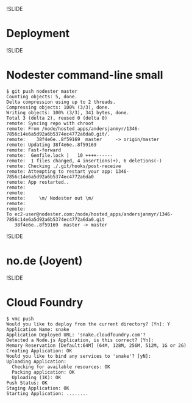 !SLIDE
# Deployment

!SLIDE
# Nodester command-line small
    $ git push nodester master
    Counting objects: 5, done.
    Delta compression using up to 2 threads.
    Compressing objects: 100% (3/3), done.
    Writing objects: 100% (3/3), 341 bytes, done.
    Total 3 (delta 2), reused 0 (delta 0)
    remote: Syncing repo with chroot
    remote: From /node/hosted_apps/andersjanmyr/1346-7856c14e6a5d92a6b5374ec4772a6da0.git/.
    remote:    38f4e6e..8f59169  master     -> origin/master
    remote: Updating 38f4e6e..8f59169
    remote: Fast-forward
    remote:  Gemfile.lock |   10 ++++------
    remote:  1 files changed, 4 insertions(+), 6 deletions(-)
    remote: Checking ./.git/hooks/post-receive
    remote: Attempting to restart your app: 1346-7856c14e6a5d92a6b5374ec4772a6da0
    remote: App restarted..
    remote: 
    remote: 
    remote:   	\m/ Nodester out \m/
    remote: 
    remote: 
    To ec2-user@nodester.com:/node/hosted_apps/andersjanmyr/1346-7856c14e6a5d92a6b5374ec4772a6da0.git
       38f4e6e..8f59169  master -> master
    
!SLIDE
# no.de (Joyent)

!SLIDE
# Cloud Foundry

    $ vmc push
    Would you like to deploy from the current directory? [Yn]: Y
    Application Name: snake
    Application Deployed URL: 'snake.cloudfoundry.com'?
    Detected a Node.js Application, is this correct? [Yn]:
    Memory Reservation [Default:64M] (64M, 128M, 256M, 512M, 1G or 2G)
    Creating Application: OK
    Would you like to bind any services to 'snake'? [yN]:
    Uploading Application:
      Checking for available resources: OK
      Packing application: OK
      Uploading (1K): OK
    Push Status: OK
    Staging Application: OK
    Starting Application: ........








